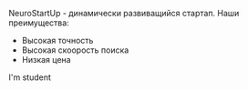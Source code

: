 NeuroStartUp - динамически развиващийся стартап. Наши преимущества:
 - Высокая точность
 - Высокая скоорость поиска
 - Низкая цена

 I'm student